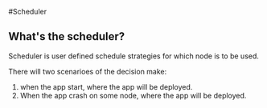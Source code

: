 #Scheduler

## What's the scheduler?

Scheduler is user defined schedule strategies for which node is to be used.

There will two scenarioes of the decision make:
 1. when the app start, where the app will be deployed.
 2. When the app crash on some node, where the app will be deployed.
